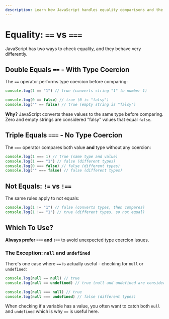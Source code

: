 ```yaml
---
description: Learn how JavaScript handles equality comparisons and the importance of using strict equality.
---
```


# Equality: `==` vs `===`

JavaScript has two ways to check equality, and they behave very differently.

## Double Equals `==` - With Type Coercion

The `==` operator performs type coercion before comparing:

```javascript
console.log(1 == "1") // true (converts string "1" to number 1)

console.log(0 == false) // true (0 is "falsy")
console.log("" == false) // true (empty string is "falsy")
```

**Why?** JavaScript converts these values to the same type before comparing. Zero and empty strings are considered "falsy" values that equal `false`.

## Triple Equals `===` - No Type Coercion

The `===` operator compares both value **and** type without any coercion:

```javascript
console.log(1 === 1) // true (same type and value)
console.log(1 === "1") // false (different types)
console.log(0 === false) // false (different types)
console.log("" === false) // false (different types)
```

## Not Equals: `!=` vs `!==`

The same rules apply to not equals:

```javascript
console.log(1 != "1") // false (converts types, then compares)
console.log(1 !== "1") // true (different types, so not equal)
```

## Which To Use?

**Always prefer `===` and `!==`** to avoid unexpected type coercion issues.

### The Exception: `null` and `undefined`

There's one case where `==` is actually useful - checking for `null` or `undefined`:

```javascript
console.log(null == null) // true
console.log(null == undefined) // true (null and undefined are considered equal)

console.log(null === null) // true
console.log(null === undefined) // false (different types)
```

When checking if a variable has a value, you often want to catch both `null` and `undefined` which is why `==` is useful here.
